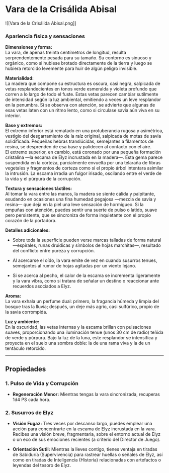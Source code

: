 # **Vara de la Crisálida Abisal**

![[Vara de la Crisálida Abisal.png]]
### Apariencia física y sensaciones

**Dimensiones y forma:**  
La vara, de apenas treinta centímetros de longitud, resulta sorprendentemente pesada para su tamaño. Su contorno es sinuoso y orgánico, como si hubiese brotado directamente de la tierra y luego se hubiera retorcido levemente para huir de algún peligro invisible.

**Materialidad:**  
La madera que compone su estructura es oscura, casi negra, salpicada de vetas resplandecientes en tonos verde esmeralda y violeta profundo que corren a lo largo de todo el fuste. Estas vetas parecen cambiar sutilmente de intensidad según la luz ambiental, emitiendo a veces un leve resplandor en la penumbra. Si se observa con atención, se advierte que algunas de esas vetas laten con un ritmo lento, como si circulase savia aún viva en su interior.

**Base y extremos:**  
El extremo inferior está rematado en una protuberancia rugosa y asimétrica, vestigio del desgarramiento de la raíz original, salpicada de motas de savia solidificada. Pequeñas hebras translúcidas, semejantes a filamentos de resina, se desprenden de esa base y palidecen al contacto con el aire.  
El extremo superior, en cambio, está coronado por una pequeña formación cristalina —la escama de Elyz incrustada en la madera—. Esta gema parece suspendida en la corteza, parcialmente envuelta por una telaraña de fibras vegetales y fragmentos de corteza como si el propio árbol intentara asimilar la intrusión. La escama irradia un fulgor irisado, oscilando entre el verde de la vida y el púrpura de la corrupción.

**Textura y sensaciones táctiles:**  
Al tomar la vara entre las manos, la madera se siente cálida y palpitante, exudando en ocasiones una fina humedad pegajosa —mezcla de savia y resina— que deja en la piel una leve sensación de hormigueo. Si la empuñas con atención, puedes sentir una suerte de pulso o latido, suave pero persistente, que se sincroniza de forma inquietante con el propio corazón de la portadora.

**Detalles adicionales:**

- Sobre toda la superficie pueden verse marcas talladas de forma natural —espirales, runas druidicas y símbolos de hojas marchitas—, resultado del conflicto entre pureza y corrupción.
    
- Al acercarse el oído, la vara emite de vez en cuando susurros tenues, semejantes al rumor de hojas agitadas por un viento lejano.
    
- Si se acerca al pecho, el calor de la escama se incrementa ligeramente y la vara vibra, como si tratara de señalar un destino o reaccionar ante recuerdos asociados a Elyz.
    

**Aroma:**  
La vara exhala un perfume dual: primero, la fragancia húmeda y limpia del bosque tras la lluvia; después, un deje más agrio, casi sulfúrico, propio de la savia corrompida.

**Luz y ambiente:**  
En la oscuridad, las vetas internas y la escama brillan con pulsaciones suaves, proporcionando una iluminación tenue (unos 30 cm de radio) teñida de verde y púrpura. Bajo la luz de la luna, este resplandor se intensifica y proyecta en el suelo una sombra doble: la de una rama viva y la de un tentáculo retorcido.

---
## Propiedades 
### **1. Pulso de Vida y Corrupción**

- **Regeneración Menor:** Mientras tengas la vara sincronizada, recuperas 1d4 PS cada hora.

### **2. Susurros de Elyz**

- **Visión Fugaz:** Tres veces por descanso largo, puedes emplear una acción para concentrarte en la escama de Elyz incrustada en la vara. Recibes una visión breve, fragmentaria, sobre el entorno actual de Elyz o un eco de sus emociones recientes (a criterio del Director de Juego).
    
- **Orientación Sutil:** Mientras la lleves contigo, tienes ventaja en tiradas de Sabiduría (Supervivencia) para rastrear huellas o señales de Elyz, así como en tiradas de Inteligencia (Historia) relacionadas con artefactos o leyendas del tesoro de Elyz.
